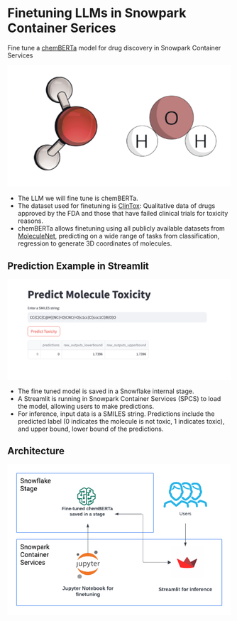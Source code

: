 # Finetuning LLMs in Snowpark Container Serices
Fine tune a [chemBERTa](https://arxiv.org/abs/2010.09885) model for drug discovery in Snowpark Container Services

![molecue!](/img/Molecule.png)

* The LLM we will fine tune is chemBERTa.
* The dataset used for finetuning is [ClinTox](https://moleculenet.org/datasets-1): Qualitative data of drugs approved by the FDA and those that have failed clinical trials for toxicity reasons. 
* chemBERTa allows finetuning using all publicly available datasets from [MoleculeNet](https://moleculenet.org/datasets-1), predicting on a wide range of tasks from classification, regression to generate 3D coordinates of molecules.

## Prediction Example in Streamlit
![Predict!](/img/Example_predictions.png "Predict")

* The fine tuned model is saved in a Snowflake internal stage.
* A Streamlit is running in Snowpark Container Services (SPCS) to load the model, allowing users to make predictions.
* For inference, input data is a SMILES string. Predictions include the predicted label (0 indicates the molecule is not toxic, 1 indicates toxic), and upper bound, lower bound of the predictions.

## Architecture
![Architecture!](/img/Architecture.png "Architecture")

